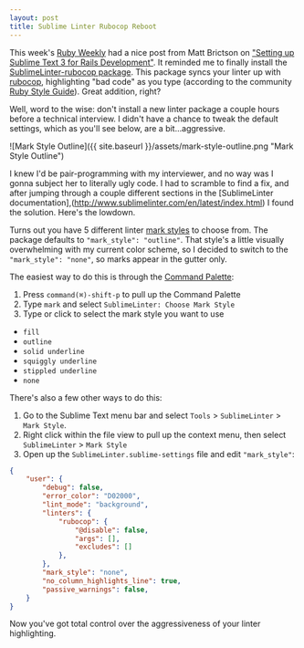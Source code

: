 ```yaml
---
layout: post
title: Sublime Linter Rubocop Reboot
---
```


This week's [Ruby Weekly](http://rubyweekly.com/issues/242) had a nice post from Matt Brictson on ["Setting up Sublime Text 3 for Rails Development"](https://mattbrictson.com/sublime-text-3-recommendations?utm_source=rubyweekly&utm_medium=email#packages). It reminded me to finally install the [SublimeLinter-rubocop package](https://packagecontrol.io/packages/SublimeLinter-rubocop). This package syncs your linter up with [rubocop](https://github.com/bbatsov/rubocop), highlighting "bad code" as you type (according to the community [Ruby Style Guide](https://github.com/bbatsov/ruby-style-guide)). Great addition, right? 

Well, word to the wise: don't install a new linter package a couple hours before a technical interview. I didn't have a chance to tweak the default settings, which as you'll see below, are a bit...aggressive.

![Mark Style Outline]({{ site.baseurl }}/assets/mark-style-outline.png "Mark Style Outline")

I knew I'd be pair-programming with my interviewer, and no way was I gonna subject her to literally ugly code. I had to scramble to find a fix, and after jumping through a couple different sections in the [SublimeLinter documentation],(http://www.sublimelinter.com/en/latest/index.html) I found the solution. Here's the lowdown. 

Turns out you have 5 different linter [mark styles](http://www.sublimelinter.com/en/latest/mark_styles.html#code-mark-styles) to choose from. The package defaults to `"mark_style": "outline"`. That style's a little visually overwhelming with my current color scheme, so I decided to switch to the `"mark_style": "none"`, so marks appear in the gutter only.

The easiest way to do this is through the [Command Palette](http://docs.sublimetext.info/en/sublime-text-3/extensibility/command_palette.html):  

1. Press `command(⌘)-shift-p` to pull up the Command Palette  
2. Type `mark` and select `SublimeLinter: Choose Mark Style`  
3. Type or click to select the mark style you want to use  
  - `fill`  
  - `outline`  
  - `solid underline`  
  - `squiggly underline`  
  - `stippled underline`  
  - `none`  

There's also a few other ways to do this:  

1. Go to the Sublime Text menu bar and select `Tools` > `SublimeLinter` > `Mark Style`.  
2. Right click within the file view to pull up the context menu, then select `SublimeLinter` > `Mark Style`  
3. Open up the `SublimeLinter.sublime-settings` file and edit `"mark_style"`:  

```json
{
    "user": {
        "debug": false,
        "error_color": "D02000",
        "lint_mode": "background",
        "linters": {
            "rubocop": {
                "@disable": false,
                "args": [],
                "excludes": []
            },
        },
        "mark_style": "none",
        "no_column_highlights_line": true,
        "passive_warnings": false,
    }
}
```

Now you've got total control over the aggressiveness of your linter highlighting. 


